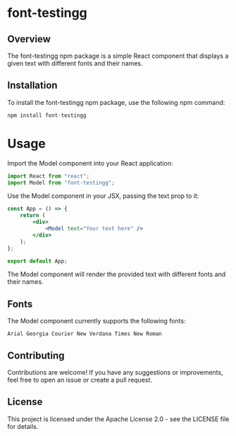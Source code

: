 # font-testingg
## Overview
The font-testingg npm package is a simple React component that displays a given text with different fonts and their names.

## Installation
To install the font-testingg npm package, use the following npm command:

```jsx
npm install font-testingg 
```

# Usage
Import the Model component into your React application:

```jsx
import React from "react";
import Model from "font-testingg";
```
Use the Model component in your JSX, passing the text prop to it:

```jsx
const App = () => {
    return (
        <div>
            <Model text="Your text here" />
        </div>
    );
};

export default App;
```

The Model component will render the provided text with different fonts and their names.

##  Fonts
The Model component currently supports the following fonts:

`Arial
Georgia
Courier New
Verdana
Times New Roman`

## Contributing
Contributions are welcome! If you have any suggestions or improvements, feel free to open an issue or create a pull request.

## License
This project is licensed under the Apache License 2.0 - see the LICENSE file for details.